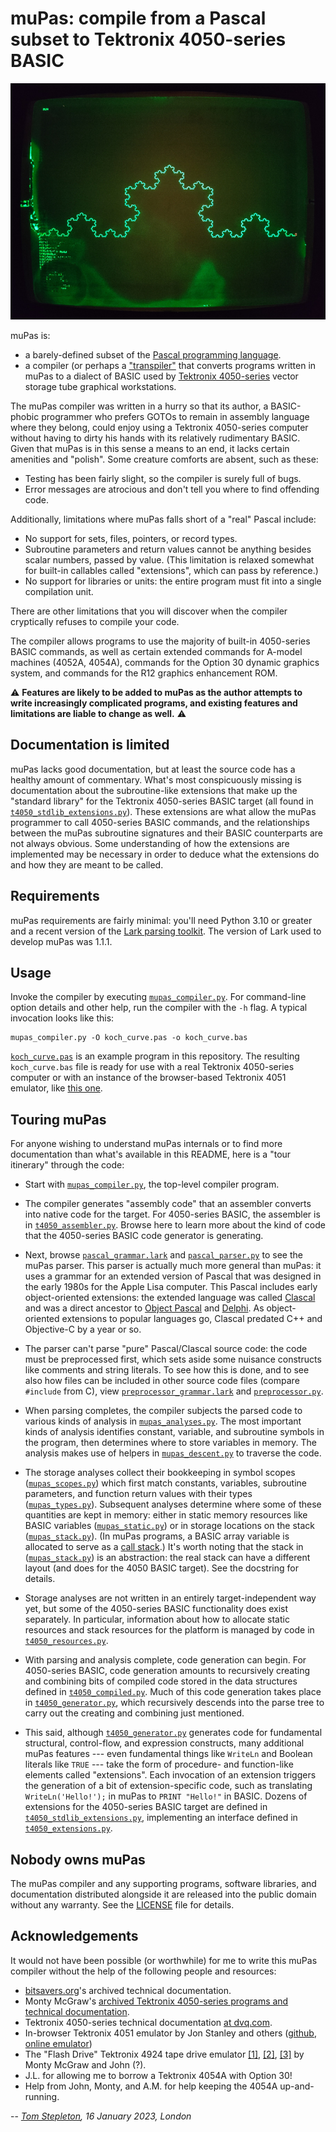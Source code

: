 muPas: compile from a Pascal subset to Tektronix 4050-series BASIC
==================================================================

![A Koch curve fractal displayed on a Tektronix 4054A computer](
koch_curve.jpg "A Koch curve fractal displayed on a Tektronix 4054A computer")

muPas is:

- a barely-defined subset of the [Pascal programming language](
  https://en.wikipedia.org/wiki/Pascal_(programming_language)).
- a compiler (or perhaps a ["transpiler"](
  https://en.wikipedia.org/w/index.php?title=Transpiler) that converts programs
  written in muPas to a dialect of BASIC used by [Tektronix 4050-series](
  https://en.wikipedia.org/wiki/Tektronix_4050) vector storage tube graphical
  workstations.

The muPas compiler was written in a hurry so that its author, a BASIC-phobic
programmer who prefers GOTOs to remain in assembly language where they belong,
could enjoy using a Tektronix 4050-series computer without having to dirty his
hands with its relatively rudimentary BASIC. Given that muPas is in this sense
a means to an end, it lacks certain amenities and "polish". Some creature
comforts are absent, such as these:

- Testing has been fairly slight, so the compiler is surely full of bugs.
- Error messages are atrocious and don't tell you where to find offending code.

Additionally, limitations where muPas falls short of a "real" Pascal include:

- No support for sets, files, pointers, or record types.
- Subroutine parameters and return values cannot be anything besides scalar
  numbers, passed by value. (This limitation is relaxed somewhat for built-in
  callables called "extensions", which can pass by reference.)
- No support for libraries or units: the entire program must fit into a single
  compilation unit.

There are other limitations that you will discover when the compiler
cryptically refuses to compile your code.

The compiler allows programs to use the majority of built-in 4050-series BASIC
commands, as well as certain extended commands for A-model machines (4052A,
4054A), commands for the Option 30 dynamic graphics system, and commands for
the R12 graphics enhancement ROM.

:warning: **Features are likely to be added to muPas as the author attempts to
write increasingly complicated programs, and existing features and limitations
are liable to change as well.** :warning:


Documentation is limited
------------------------

muPas lacks good documentation, but at least the source code has a healthy
amount of commentary. What's most conspicuously missing is documentation about
the subroutine-like extensions that make up the "standard library" for the
Tektronix 4050-series BASIC target (all found in
[`t4050_stdlib_extensions.py`](t4050_stdlib_extensions.py)). These extensions
are what allow the muPas programmer to call 4050-series BASIC commands, and the
relationships between the muPas subroutine signatures and their BASIC
counterparts are not always obvious. Some understanding of how the extensions
are implemented may be necessary in order to deduce what the extensions do and
how they are meant to be called.


Requirements
------------

muPas requirements are fairly minimal: you'll need Python 3.10 or greater and a
recent version of the [Lark parsing toolkit](
https://github.com/lark-parser/lark). The version of Lark used to develop muPas
was 1.1.1.


Usage
-----

Invoke the compiler by executing [`mupas_compiler.py`](mupas_compiler.py). For
command-line option details and other help, run the compiler with the `-h`
flag. A typical invocation looks like this:

    mupas_compiler.py -O koch_curve.pas -o koch_curve.bas

[`koch_curve.pas`](koch_curve.pas) is an example program in this repository.
The resulting `koch_curve.bas` file is ready for use with a real Tektronix
4050-series computer or with an instance of the browser-based Tektronix 4051
emulator, like [this one](
https://jonbstanley.github.io/Tek405xEmulator/jsTEKTRONIX4051.html).


Touring muPas
-------------

For anyone wishing to understand muPas internals or to find more documentation
than what's available in this README, here is a "tour itinerary" through the
code:

- Start with [`mupas_compiler.py`](mupas_compiler.py), the top-level compiler
  program.

- The compiler generates "assembly code" that an assembler converts into native
  code for the target. For 4050-series BASIC, the assembler is in
  [`t4050_assembler.py`](t4050_assembler.py). Browse here to learn more about
  the kind of code that the 4050-series BASIC code generator is generating.

- Next, browse [`pascal_grammar.lark`](pascal_grammar.lark) and
  [`pascal_parser.py`](pascal_parser.py) to see the muPas parser. This parser
  is actually much more general than muPas: it uses a grammar for an extended
  version of Pascal that was designed in the early 1980s for the Apple Lisa
  computer. This Pascal includes early object-oriented extensions: the extended
  language was called [Clascal](https://en.wikipedia.org/wiki/Clascal) and was
  a direct ancestor to [Object Pascal](
  https://en.wikipedia.org/wiki/Object_Pascal) and [Delphi](
  https://en.wikipedia.org/wiki/Delphi_(software)). As object-oriented
  extensions to popular languages go, Clascal predated C++ and Objective-C by
  a year or so.

- The parser can't parse "pure" Pascal/Clascal source code: the code must be
  preprocessed first, which sets aside some nuisance constructs like comments
  and string literals. To see how this is done, and to see also how files can
  be included in other source code files (compare `#include` from C), view
  [`preprocessor_grammar.lark`](preprocessor_grammar.lark) and
  [`preprocessor.py`](preprocessor.py).

- When parsing completes, the compiler subjects the parsed code to various
  kinds of analysis in [`mupas_analyses.py`](mupas_analyses.py). The most
  important kinds of analysis identifies constant, variable, and subroutine
  symbols in the program, then determines where to store variables in memory.
  The analysis makes use of helpers in [`mupas_descent.py`](mupas_descent.py)
  to traverse the code.

- The storage analyses collect their bookkeeping in symbol scopes
  ([`mupas_scopes.py`](mupas_scopes.py)) which first match constants,
  variables, subroutine parameters, and function return values with their types
  ([`mupas_types.py`](mupas_types.py)). Subsequent analyses determine where
  some of these quantities are kept in memory: either in static memory
  resources like BASIC variables ([`mupas_static.py`](mupas_static.py)) or in
  storage locations on the stack ([`mupas_stack.py`](mupas_stack.py)). (In
  muPas programs, a BASIC array variable is allocated to serve as a [call
  stack](https://en.wikipedia.org/wiki/Call_stack).) It's worth noting that
  the stack in ([`mupas_stack.py`](mupas_stack.py)) is an abstraction: the
  real stack can have a different layout (and does for the 4050 BASIC target).
  See the docstring for details.

- Storage analyses are not written in an entirely target-independent way yet,
  but some of the 4050-series BASIC functionality does exist separately. In
  particular, information about how to allocate static resources and stack
  resources for the platform is managed by code in [`t4050_resources.py`](
  t4050_resources.py).

- With parsing and analysis complete, code generation can begin. For
  4050-series BASIC, code generation amounts to recursively creating and
  combining bits of compiled code stored in the data structures defined in
  [`t4050_compiled.py`](t4050_compiled.py). Much of this code generation takes
  place in [`t4050_generator.py`](t4050_generator.py), which recursively
  descends into the parse tree to carry out the creating and combining just
  mentioned.

- This said, although [`t4050_generator.py`](t4050_generator.py) generates code
  for fundamental structural, control-flow, and expression constructs, many
  additional muPas features --- even fundamental things like `WriteLn` and
  Boolean literals like `TRUE` --- take the form of procedure- and
  function-like elements called "extensions". Each invocation of an extension
  triggers the generation of a bit of extension-specific code, such as
  translating `WriteLn('Hello!');` in muPas to `PRINT "Hello!"` in BASIC.
  Dozens of extensions for the 4050-series BASIC target are defined in
  [`t4050_stdlib_extensions.py`](t4050_stdlib_extensions.py), implementing
  an interface defined in [`t4050_extensions.py`](t4050_extensions.py).


Nobody owns muPas
-----------------

The muPas compiler and any supporting programs, software libraries, and
documentation distributed alongside it are released into the public domain
without any warranty. See the [LICENSE](LICENSE) file for details.


Acknowledgements
----------------

It would not have been possible (or worthwhile) for me to write this muPas
compiler without the help of the following people and resources:

- [bitsavers.org](http://bitsavers.org)'s archived technical documentation.
- Monty McGraw's [archived Tektronix 4050-series programs and technical
  documentation](https://github.com/mmcgraw74/Tektronix-4051-4052-4054-Program-Files).
- Tektronix 4050-series technical documentation [at dvq.com](
  http://www.dvq.com/tektronix/).
- In-browser Tektronix 4051 emulator by Jon Stanley and others ([github](
  https://github.com/jonbstanley/Tek405xEmulator), [online emulator](
  https://jonbstanley.github.io/Tek405xEmulator/jsTEKTRONIX4051.html))
- The "Flash Drive" Tektronix 4924 tape drive emulator [[1]](
  https://github.com/Twilight-Logic/AR488_Store), [[2]](
  https://github.com/mmcgraw74/Tektronix-4050-GPIB-Flash-Drive), [[3]](
  https://forum.vcfed.org/index.php?threads/tektronix-4050-gpib-flash-drive-now-available.1238891/page-6#post-1281423)
  by Monty McGraw and John (?).
- J.L. for allowing me to borrow a Tektronix 4054A with Option 30!
- Help from John, Monty, and A.M. for help keeping the 4054A up-and-running.


-- _[Tom Stepleton](mailto:stepleton@gmail.com), 16 January 2023, London_
